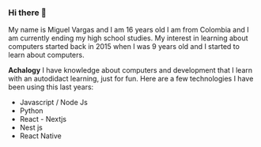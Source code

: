 ### Hi there 👋

My name is Miguel Vargas and I am 16 years old
I am from Colombia and I am currently ending my high school studies.
My interest in learning about computers started back in 2015 when I was 9 years old
and I started to learn about computers.

**Achalogy** 
I have knowledge about computers and development that I learn with an autodidact learning, just for fun. Here are a few technologies I have been using this last years:

  * Javascript / Node Js
  * Python
  * React - Nextjs
  * Nest js
  * React Native
